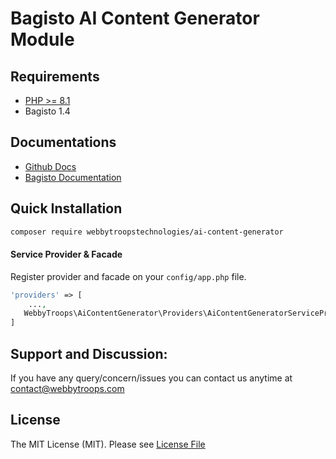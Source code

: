 # Bagisto AI Content Generator Module

## Requirements
- [PHP >= 8.1](http://php.net/)
- Bagisto 1.4 

## Documentations
- [Github Docs](https://github.com/bagisto/bagisto)
- [Bagisto Documentation](https://devdocs.bagisto.com/1.x/packages/)

## Quick Installation

```bash
composer require webbytroopstechnologies/ai-content-generator
```
#### Service Provider & Facade 

Register provider and facade on your `config/app.php` file.
```php
'providers' => [
    ...,
   WebbyTroops\AiContentGenerator\Providers\AiContentGeneratorServiceProvider::class,
]

```
## Support and Discussion:
If you have any query/concern/issues you can contact us anytime at
contact@webbytroops.com
## License

The MIT License (MIT). Please see [License File](https://github.com/webbytroopstechnologies/advanced-order-number/blob/main/LICENSE.md)
